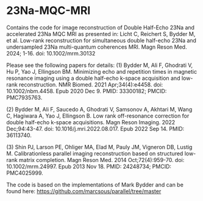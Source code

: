 # 23Na-MQC-MRI
Contains the code for image reconstruction of Double Half-Echo 23Na and accelerated 23Na MQC MRI as presented in:
Licht C, Reichert S, Bydder M, et al. Low-rank reconstruction for simultaneous double half-echo 23Na and undersampled 23Na multi-quantum coherences MRI. Magn Reson Med. 2024; 1-16. doi: 10.1002/mrm.30132

Please see the following papers for details:
(1) Bydder M, Ali F, Ghodrati V, Hu P, Yao J, Ellingson BM. Minimizing echo and repetition times in magnetic resonance imaging using a double half-echo k-space acquisition and low-rank reconstruction. NMR Biomed. 2021 Apr;34(4):e4458. doi: 10.1002/nbm.4458. Epub 2020 Dec 9. PMID: 33300182; PMCID: PMC7935763.

(2) Bydder M, Ali F, Saucedo A, Ghodrati V, Samsonov A, Akhtari M, Wang C, Hagiwara A, Yao J, Ellingson B. Low rank off-resonance correction for double half-echo k-space acquisitions. Magn Reson Imaging. 2022 Dec;94:43-47. doi: 10.1016/j.mri.2022.08.017. Epub 2022 Sep 14. PMID: 36113740.

(3) Shin PJ, Larson PE, Ohliger MA, Elad M, Pauly JM, Vigneron DB, Lustig M. Calibrationless parallel imaging reconstruction based on structured low-rank matrix completion. Magn Reson Med. 2014 Oct;72(4):959-70. doi: 10.1002/mrm.24997. Epub 2013 Nov 18. PMID: 24248734; PMCID: PMC4025999.

The code is based on the implementations of Mark Bydder and can be found here:
https://github.com/marcsous/parallel/tree/master
